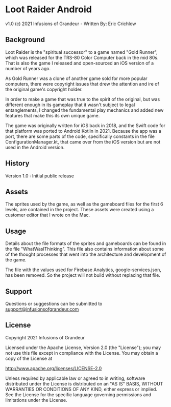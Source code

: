 # Loot Raider Android

v1.0 (c) 2021 Infusions of Grandeur - Written By: Eric Crichlow

## Background

Loot Raider is the "spiritual successor" to a game named "Gold Runner", which was released for the TRS-80 Color Computer back in the mid 80s. That is also the game I released and open-sourced an iOS version of a number of years ago.

As Gold Runner was a clone of another game sold for more popular computers, there were copyright issues that drew the attention and ire of the original game's copyright holder.

In order to make a game that was true to the spirit of the original, but was different enough in its gameplay that it wasn't subject to legal entanglements, I changed the fundamental play mechanics and added new features that make this its own unique game.

The game was originally written for iOS back in 2018, and the Swift code for that platform was ported to Android Kotlin in 2021. Because the app was a port, there are some parts of the code, specifically constants in the file ConfigurationManager.kt, that came over from the iOS version but are not used in the Android version.

## History

Version 1.0 :	Initial public release

## Assets

The sprites used by the game, as well as the gameboard files for the first 6 levels, are contained in the project. These assets were created using a customer editor that I wrote on the Mac.

## Usage

Details about the file formats of the sprites and gameboards can be found in the file "WhatWasIThinking". This file also contains information about some of the thought processes that went into the architecture and development of the game.

The file with the values used for Firebase Analytics, google-services.json, has been removed. So the project will not build without replacing that file. 

## Support

Questions or suggestions can be submitted to support@infusionsofgrandeur.com

## License

Copyright 2021 Infusions of Grandeur

Licensed under the Apache License, Version 2.0 (the "License");
you may not use this file except in compliance with the License.
You may obtain a copy of the License at

http://www.apache.org/licenses/LICENSE-2.0

Unless required by applicable law or agreed to in writing, software
distributed under the License is distributed on an "AS IS" BASIS,
WITHOUT WARRANTIES OR CONDITIONS OF ANY KIND, either express or implied.
See the License for the specific language governing permissions and
limitations under the License.
